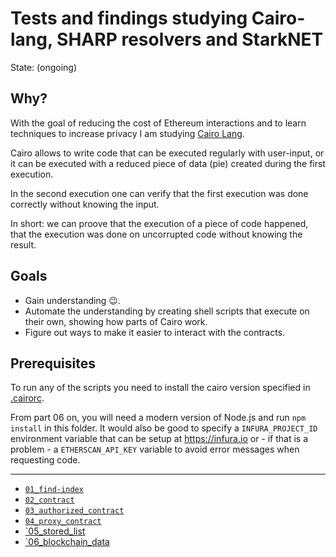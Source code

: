 # Tests and findings studying Cairo-lang, SHARP resolvers and StarkNET

State: (ongoing)

## Why?

With the goal of reducing the cost of Ethereum interactions and to
learn techniques to increase privacy I am studying [Cairo Lang](https://www.cairo-lang.org/docs/index.html).

Cairo allows to write code that can be executed regularly with user-input,
or it can be executed with a reduced piece of data (pie) created during the first execution.

In the second execution one can verify that the first execution was done correctly
without knowing the input.

In short: we can proove that the execution of a piece of code happened, that the execution
was done on uncorrupted code without knowing the result.

## Goals

- Gain understanding :wink:.
- Automate the understanding by creating shell scripts that execute on their own, showing how parts of Cairo work.
- Figure out ways to make it easier to interact with the contracts.

## Prerequisites

To run any of the scripts you need to install the cairo version specified in [.cairorc](./.cairorc).

From part 06 on, you will need a modern version of Node.js and run `npm install` in this folder.  It would also be good to specify a `INFURA_PROJECT_ID` environment variable that can be setup at https://infura.io or - if that is a problem - a `ETHERSCAN_API_KEY` variable to avoid error messages when requesting code.

---

- [`01_find-index`](./01_find-index/Readme.md)
- [`02_contract`](./02_contract/Readme.md)
- [`03_authorized_contract`](./03_authorized_contract/Readme.md)
- [`04_proxy_contract`](./04_proxy_contract/Readme.md)
- [`05_stored_list](./05_stored_list/Readme.md)
- [`06_blockchain_data](./06_blockchain_data/Readme.md)
